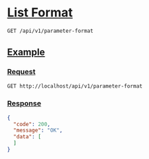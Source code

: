 # [List Format]()

<!-- @category Endpoint -->

```bash
GET /api/v1/parameter-format
```

## [Example]()

### [Request]()

```bash
GET http://localhost/api/v1/parameter-format
```

### [Response]()

```json
{
  "code": 200,
  "message": "OK",
  "data": [
  ]
}
```
